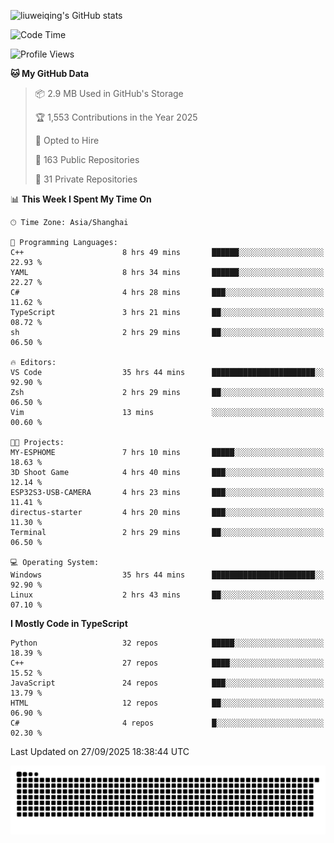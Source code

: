 ![liuweiqing's GitHub stats](https://github-readme-stats.vercel.app/api?username=14790897&show_icons=true&locale=cn&include_all_commits=true&count_private=true)

<!--START_SECTION:waka-->
![Code Time](http://img.shields.io/badge/Code%20Time-2%2C563%20hrs%2042%20mins-blue)

![Profile Views](http://img.shields.io/badge/Profile%20Views-17-blue)

**🐱 My GitHub Data** 

> 📦 2.9 MB Used in GitHub's Storage 
 > 
> 🏆 1,553 Contributions in the Year 2025
 > 
> 💼 Opted to Hire
 > 
> 📜 163 Public Repositories 
 > 
> 🔑 31 Private Repositories 
 > 
📊 **This Week I Spent My Time On** 

```text
🕑︎ Time Zone: Asia/Shanghai

💬 Programming Languages: 
C++                      8 hrs 49 mins       ██████░░░░░░░░░░░░░░░░░░░   22.93 % 
YAML                     8 hrs 34 mins       ██████░░░░░░░░░░░░░░░░░░░   22.27 % 
C#                       4 hrs 28 mins       ███░░░░░░░░░░░░░░░░░░░░░░   11.62 % 
TypeScript               3 hrs 21 mins       ██░░░░░░░░░░░░░░░░░░░░░░░   08.72 % 
sh                       2 hrs 29 mins       ██░░░░░░░░░░░░░░░░░░░░░░░   06.50 % 

🔥 Editors: 
VS Code                  35 hrs 44 mins      ███████████████████████░░   92.90 % 
Zsh                      2 hrs 29 mins       ██░░░░░░░░░░░░░░░░░░░░░░░   06.50 % 
Vim                      13 mins             ░░░░░░░░░░░░░░░░░░░░░░░░░   00.60 % 

🐱‍💻 Projects: 
MY-ESPHOME               7 hrs 10 mins       █████░░░░░░░░░░░░░░░░░░░░   18.63 % 
3D Shoot Game            4 hrs 40 mins       ███░░░░░░░░░░░░░░░░░░░░░░   12.14 % 
ESP32S3-USB-CAMERA       4 hrs 23 mins       ███░░░░░░░░░░░░░░░░░░░░░░   11.41 % 
directus-starter         4 hrs 20 mins       ███░░░░░░░░░░░░░░░░░░░░░░   11.30 % 
Terminal                 2 hrs 29 mins       ██░░░░░░░░░░░░░░░░░░░░░░░   06.50 % 

💻 Operating System: 
Windows                  35 hrs 44 mins      ███████████████████████░░   92.90 % 
Linux                    2 hrs 43 mins       ██░░░░░░░░░░░░░░░░░░░░░░░   07.10 % 
```

**I Mostly Code in TypeScript** 

```text
Python                   32 repos            █████░░░░░░░░░░░░░░░░░░░░   18.39 % 
C++                      27 repos            ████░░░░░░░░░░░░░░░░░░░░░   15.52 % 
JavaScript               24 repos            ███░░░░░░░░░░░░░░░░░░░░░░   13.79 % 
HTML                     12 repos            ██░░░░░░░░░░░░░░░░░░░░░░░   06.90 % 
C#                       4 repos             █░░░░░░░░░░░░░░░░░░░░░░░░   02.30 % 
```




 Last Updated on 27/09/2025 18:38:44 UTC
<!--END_SECTION:waka-->

<picture>
  <source media="(prefers-color-scheme: dark)" srcset="https://raw.githubusercontent.com/14790897/14790897/output/github-contribution-grid-snake-dark.svg" />
  <source media="(prefers-color-scheme: light)" srcset="https://raw.githubusercontent.com/14790897/14790897/output/github-contribution-grid-snake.svg" />
  <img alt="github-snake" src="https://raw.githubusercontent.com/14790897/14790897/output/github-contribution-grid-snake.svg" />
</picture>
